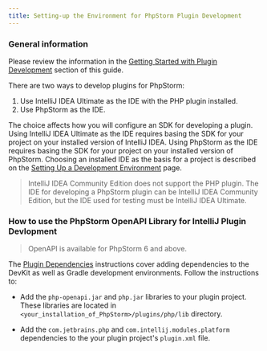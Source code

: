 ```yaml
---
title: Setting-up the Environment for PhpStorm Plugin Development
---
```


### General information
Please review the information in the [Getting Started with Plugin Development](/basics/getting_started.md)
section of this guide.

There are two ways to develop plugins for PhpStorm:
1. Use IntelliJ IDEA Ultimate as the IDE with the PHP plugin installed.
2. Use PhpStorm as the IDE.

The choice affects how you will configure an SDK for developing a plugin. Using IntelliJ IDEA Ultimate as the IDE requires basing the
SDK for your project on your installed version of IntelliJ IDEA. Using PhpStorm as the IDE requires basing the SDK for
your project on your installed version of PhpStorm. Choosing an installed IDE as the basis for a project is described on 
the [Setting Up a Development Environment](/basics/getting_started/setting_up_environment.md) page.

> IntelliJ IDEA Community Edition does not support the PHP plugin. The IDE for developing a PhpStorm plugin can be IntelliJ IDEA Community Edition, but the IDE used for testing must be IntelliJ IDEA Ultimate.

### How to use the PhpStorm OpenAPI Library for IntelliJ Plugin Devlopment

> OpenAPI is available for PhpStorm 6 and above.

The [Plugin Dependencies](/basics/plugin_structure/plugin_dependencies.md) instructions cover adding dependencies to the
DevKit as well as Gradle development environments. Follow the instructions to:

* Add the `php-openapi.jar` and `php.jar` libraries to your plugin project. These libraries are located 
  in `<your_installation_of_PhpStorm>/plugins/php/lib` directory.

* Add the `com.jetbrains.php` and `com.intellij.modules.platform` dependencies
  to the your plugin project's `plugin.xml` file.
